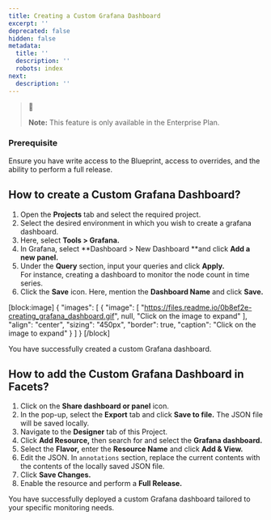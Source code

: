 ```yaml
---
title: Creating a Custom Grafana Dashboard
excerpt: ''
deprecated: false
hidden: false
metadata:
  title: ''
  description: ''
  robots: index
next:
  description: ''
---
```

> 📘 
> 
> **Note:** This feature is only available in the Enterprise Plan.

### Prerequisite

Ensure you have write access to the Blueprint, access to overrides, and the ability to perform a full release.

## How to create a Custom Grafana Dashboard?

1. Open the **Projects** tab and select the required project. 
2. Select the desired environment in which you wish to create a grafana dashboard.
3. Here, select **Tools > Grafana.**
4. In Grafana, select **Dashboard > New Dashboard **and click **Add a new panel.**
5. Under the **Query** section, input your queries and click **Apply.**  
   For instance, creating a dashboard to monitor the node count in time series.
6. Click the **Save** icon. Here, mention the **Dashboard Name** and click **Save.**

[block:image]
{
  "images": [
    {
      "image": [
        "https://files.readme.io/0b8ef2e-creating_grafana_dashboard.gif",
        null,
        "Click on the image to expand"
      ],
      "align": "center",
      "sizing": "450px",
      "border": true,
      "caption": "Click on the image to expand"
    }
  ]
}
[/block]


You have successfully created a custom Grafana dashboard.

## How to add the Custom Grafana Dashboard in Facets?

1. Click on the **Share dashboard or panel** icon.
2. In the pop-up, select the **Export** tab and click **Save to file.** The JSON file will be saved locally.
3. Navigate to the **Designer** tab of this Project.
4. Click **Add Resource,** then search for and select the **Grafana dashboard.**
5. Select the **Flavor,** enter the **Resource Name** and click **Add & View.**
6. Edit the JSON. In `annotations` section, replace the current contents with the contents of the locally saved JSON file.
7. Click **Save Changes.**
8. Enable the resource and perform a **Full Release.**

You have successfully deployed a custom Grafana dashboard tailored to your specific monitoring needs.
